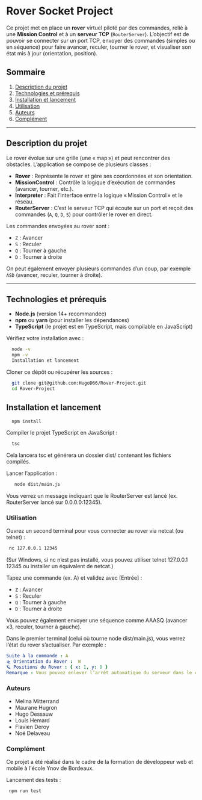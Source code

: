 # Rover Socket Project

Ce projet met en place un **rover** virtuel piloté par des commandes, relié à une **Mission Control** et à un **serveur TCP** (`RouterServer`). L’objectif est de pouvoir se connecter sur un port TCP, envoyer des commandes (simples ou en séquence) pour faire avancer, reculer, tourner le rover, et visualiser son état mis à jour (orientation, position).

## Sommaire

1. [Description du projet](#description-du-projet)
2. [Technologies et prérequis](#technologies-et-prérequis)
3. [Installation et lancement](#installation-et-lancement)
4. [Utilisation](#utilisation)
5. [Auteurs](#auteurs)
5. [Complément](#complément)

---

## Description du projet

Le rover évolue sur une grille (une « map ») et peut rencontrer des obstacles. L’application se compose de plusieurs classes :

- **Rover** : Représente le rover et gère ses coordonnées et son orientation.
- **MissionControl** : Contrôle la logique d’exécution de commandes (avancer, tourner, etc.).
- **Interpreter** : Fait l’interface entre la logique « Mission Control » et le réseau.
- **RouterServer** : C’est le serveur TCP qui écoute sur un port et reçoit des commandes (`A`, `Q`, `D`, `S`) pour contrôler le rover en direct.

Les commandes envoyées au rover sont :
- `Z` : Avancer
- `S` : Reculer
- `Q` : Tourner à gauche
- `D` : Tourner à droite

On peut également envoyer plusieurs commandes d’un coup, par exemple `ASD` (avancer, reculer, tourner à droite).

---

## Technologies et prérequis

- **Node.js** (version 14+ recommandée)
- **npm** ou **yarn** (pour installer les dépendances)
- **TypeScript** (le projet est en TypeScript, mais compilable en JavaScript)

Vérifiez votre installation avec :
```bash
  node -v
  npm -v
  Installation et lancement
```

Cloner ce dépôt ou récupérer les sources :

```bash
  git clone git@github.com:HugoD66/Rover-Project.git
  cd Rover-Project
```
## Installation et lancement

```bash
  npm install
```

Compiler le projet TypeScript en JavaScript :

```bash
  tsc
```
Cela lancera tsc et générera un dossier dist/ contenant les fichiers compilés.

Lancer l’application :

```bash
   node dist/main.js
```
Vous verrez un message indiquant que le RouterServer est lancé (ex. RouterServer lancé sur 0.0.0.0:12345).

### Utilisation
Ouvrez un second terminal pour vous connecter au rover via netcat (ou telnet) :

```bash
 nc 127.0.0.1 12345
```

(Sur Windows, si nc n’est pas installé, vous pouvez utiliser telnet 127.0.0.1 12345 ou installer un équivalent de netcat.)

Tapez une commande (ex. A) et validez avec [Entrée] :
- `Z` : Avancer
- `S` : Reculer
- `Q` : Tourner à gauche
- `D` : Tourner à droite

Vous pouvez également envoyer une séquence comme AAASQ (avancer x3, reculer, tourner à gauche).

Dans le premier terminal (celui où tourne node dist/main.js), vous verrez l’état du rover s’actualiser. Par exemple :

```yaml
Suite à la commande : A
🛸 Orientation du Rover :  W
🪐 Positions du Rover : { x: 1, y: 0 }
Remarque : Vous pouvez enlever l’arrêt automatique du serveur dans le code (this.stop()) si vous souhaitez rester en écoute et accepter plusieurs connexions successives.
```

### Auteurs

 - Melina Mitterrand
 - Maurane Hugron
 - Hugo Dessauw
 - Louis Hemard
 - Flavien Deroy
 - Noé Delaveau

### Complément

Ce projet a été réalisé dans le cadre de la formation de développeur web et mobile à l'école Ynov de Bordeaux.

Lancement des tests : 

```bash
 npm run test
```